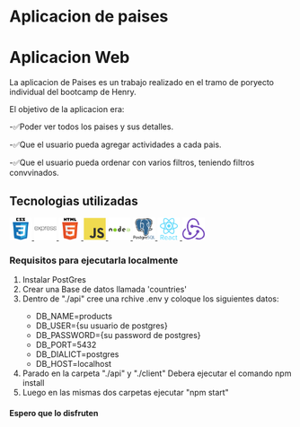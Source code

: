 # Aplicacion de paises
<h1>Aplicacion Web</h1>

La aplicacion de Paises es un trabajo realizado en el tramo de poryecto individual del bootcamp de Henry.


El objetivo de la aplicacion era:

-✅Poder ver todos los paises y sus detalles.

-✅Que el usuario pueda agregar actividades a cada pais.

-✅Que el usuario pueda ordenar con varios filtros, teniendo filtros convvinados.


<h2> Tecnologias utilizadas </h2>
<p align="left"> </a> <a href="https://www.w3schools.com/css/" target="_blank" rel="noreferrer"> <img src="https://raw.githubusercontent.com/devicons/devicon/master/icons/css3/css3-original-wordmark.svg" alt="css3" width="40" height="40"/> </a> <a href="https://expressjs.com" target="_blank" rel="noreferrer"> <img src="https://raw.githubusercontent.com/devicons/devicon/master/icons/express/express-original-wordmark.svg" alt="express" width="40" height="40"/> </a> <a href="https://www.w3.org/html/" target="_blank" rel="noreferrer"> <img src="https://raw.githubusercontent.com/devicons/devicon/master/icons/html5/html5-original-wordmark.svg" alt="html5" width="40" height="40"/> </a> <a href="https://developer.mozilla.org/en-US/docs/Web/JavaScript" target="_blank" rel="noreferrer"> <img src="https://raw.githubusercontent.com/devicons/devicon/master/icons/javascript/javascript-original.svg" alt="javascript" width="40" height="40"/> </a> <a href="https://nodejs.org" target="_blank" rel="noreferrer"> <img src="https://raw.githubusercontent.com/devicons/devicon/master/icons/nodejs/nodejs-original-wordmark.svg" alt="nodejs" width="40" height="40"/> </a> <a href="https://www.postgresql.org" target="_blank" rel="noreferrer"> <img src="https://raw.githubusercontent.com/devicons/devicon/master/icons/postgresql/postgresql-original-wordmark.svg" alt="postgresql" width="40" height="40"/> </a> <a href="https://reactjs.org/" target="_blank" rel="noreferrer"> <img src="https://raw.githubusercontent.com/devicons/devicon/master/icons/react/react-original-wordmark.svg" alt="react" width="40" height="40"/> </a> <a href="https://redux.js.org" target="_blank" rel="noreferrer"> <img src="https://raw.githubusercontent.com/devicons/devicon/master/icons/redux/redux-original.svg" alt="redux" width="40" height="40"/> </a> </p>

<h3>Requisitos para ejecutarla localmente</h3>
<ol> 
<li>Instalar PostGres</li>
<li>Crear una Base de datos llamada 'countries'</li>
<li>Dentro de "./api" cree una rchive .env y coloque los siguientes datos:</li>

<ul>
<li>DB_NAME=products</li>
<li>DB_USER={su usuario de postgres}</li>
<li>DB_PASSWORD={su password de postgres}</li>
<li>DB_PORT=5432</li>
<li>DB_DIALICT=postgres</li>
<li>DB_HOST=localhost</li>
</ul>
<li>Parado en la carpeta "./api" y "./client" Debera ejecutar el comando npm install</li>
<li>Luego en las mismas dos carpetas ejecutar "npm start"</li>
</ol>
<h4>Espero que lo disfruten</h4>
